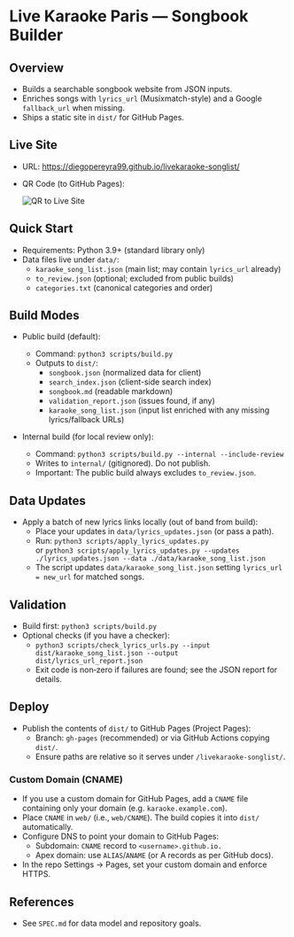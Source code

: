 # Live Karaoke Paris — Songbook Builder

## Overview

- Builds a searchable songbook website from JSON inputs.
- Enriches songs with `lyrics_url` (Musixmatch-style) and a Google `fallback_url` when missing.
- Ships a static site in `dist/` for GitHub Pages.

## Live Site

- URL: https://diegopereyra99.github.io/livekaraoke-songlist/
- QR Code (to GitHub Pages):

  ![QR to Live Site](https://api.qrserver.com/v1/create-qr-code/?size=220x220&data=https%3A%2F%2Fdiegopereyra99.github.io%2Flivekaraoke-songlist%2F)

## Quick Start

- Requirements: Python 3.9+ (standard library only)
- Data files live under `data/`:
  - `karaoke_song_list.json` (main list; may contain `lyrics_url` already)
  - `to_review.json` (optional; excluded from public builds)
  - `categories.txt` (canonical categories and order)

## Build Modes

- Public build (default):
  - Command: `python3 scripts/build.py`
  - Outputs to `dist/`:
    - `songbook.json` (normalized data for client)
    - `search_index.json` (client-side search index)
    - `songbook.md` (readable markdown)
    - `validation_report.json` (issues found, if any)
    - `karaoke_song_list.json` (input list enriched with any missing lyrics/fallback URLs)

- Internal build (for local review only):
  - Command: `python3 scripts/build.py --internal --include-review`
  - Writes to `internal/` (gitignored). Do not publish.
  - Important: The public build always excludes `to_review.json`.

## Data Updates

- Apply a batch of new lyrics links locally (out of band from build):
  - Place your updates in `data/lyrics_updates.json` (or pass a path).
  - Run: `python3 scripts/apply_lyrics_updates.py` \
    or `python3 scripts/apply_lyrics_updates.py --updates ./lyrics_updates.json --data ./data/karaoke_song_list.json`
  - The script updates `data/karaoke_song_list.json` setting `lyrics_url = new_url` for matched songs.

## Validation

- Build first: `python3 scripts/build.py`
- Optional checks (if you have a checker):
  - `python3 scripts/check_lyrics_urls.py --input dist/karaoke_song_list.json --output dist/lyrics_url_report.json`
  - Exit code is non‑zero if failures are found; see the JSON report for details.

## Deploy

- Publish the contents of `dist/` to GitHub Pages (Project Pages):
  - Branch: `gh-pages` (recommended) or via GitHub Actions copying `dist/`.
  - Ensure paths are relative so it serves under `/livekaraoke-songlist/`.

### Custom Domain (CNAME)

- If you use a custom domain for GitHub Pages, add a `CNAME` file containing only your domain (e.g. `karaoke.example.com`).
- Place `CNAME` in `web/` (i.e., `web/CNAME`). The build copies it into `dist/` automatically.
- Configure DNS to point your domain to GitHub Pages:
  - Subdomain: `CNAME` record to `<username>.github.io.`
  - Apex domain: use `ALIAS`/`ANAME` (or A records as per GitHub docs).
- In the repo Settings → Pages, set your custom domain and enforce HTTPS.

## References

- See `SPEC.md` for data model and repository goals.

